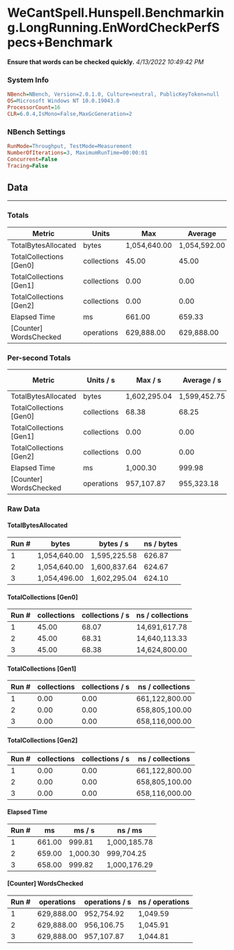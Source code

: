 ﻿# WeCantSpell.Hunspell.Benchmarking.LongRunning.EnWordCheckPerfSpecs+Benchmark
__Ensure that words can be checked quickly.__
_4/13/2022 10:49:42 PM_
### System Info
```ini
NBench=NBench, Version=2.0.1.0, Culture=neutral, PublicKeyToken=null
OS=Microsoft Windows NT 10.0.19043.0
ProcessorCount=16
CLR=6.0.4,IsMono=False,MaxGcGeneration=2
```

### NBench Settings
```ini
RunMode=Throughput, TestMode=Measurement
NumberOfIterations=3, MaximumRunTime=00:00:01
Concurrent=False
Tracing=False
```

## Data
-------------------

### Totals
|          Metric |           Units |             Max |         Average |             Min |          StdDev |
|---------------- |---------------- |---------------- |---------------- |---------------- |---------------- |
|TotalBytesAllocated |           bytes |    1,054,640.00 |    1,054,592.00 |    1,054,496.00 |           83.14 |
|TotalCollections [Gen0] |     collections |           45.00 |           45.00 |           45.00 |            0.00 |
|TotalCollections [Gen1] |     collections |            0.00 |            0.00 |            0.00 |            0.00 |
|TotalCollections [Gen2] |     collections |            0.00 |            0.00 |            0.00 |            0.00 |
|    Elapsed Time |              ms |          661.00 |          659.33 |          658.00 |            1.53 |
|[Counter] WordsChecked |      operations |      629,888.00 |      629,888.00 |      629,888.00 |            0.00 |

### Per-second Totals
|          Metric |       Units / s |         Max / s |     Average / s |         Min / s |      StdDev / s |
|---------------- |---------------- |---------------- |---------------- |---------------- |---------------- |
|TotalBytesAllocated |           bytes |    1,602,295.04 |    1,599,452.75 |    1,595,225.58 |        3,732.66 |
|TotalCollections [Gen0] |     collections |           68.38 |           68.25 |           68.07 |            0.16 |
|TotalCollections [Gen1] |     collections |            0.00 |            0.00 |            0.00 |            0.00 |
|TotalCollections [Gen2] |     collections |            0.00 |            0.00 |            0.00 |            0.00 |
|    Elapsed Time |              ms |        1,000.30 |          999.98 |          999.81 |            0.28 |
|[Counter] WordsChecked |      operations |      957,107.87 |      955,323.18 |      952,754.92 |        2,279.81 |

### Raw Data
#### TotalBytesAllocated
|           Run # |           bytes |       bytes / s |      ns / bytes |
|---------------- |---------------- |---------------- |---------------- |
|               1 |    1,054,640.00 |    1,595,225.58 |          626.87 |
|               2 |    1,054,640.00 |    1,600,837.64 |          624.67 |
|               3 |    1,054,496.00 |    1,602,295.04 |          624.10 |

#### TotalCollections [Gen0]
|           Run # |     collections | collections / s |ns / collections |
|---------------- |---------------- |---------------- |---------------- |
|               1 |           45.00 |           68.07 |   14,691,617.78 |
|               2 |           45.00 |           68.31 |   14,640,113.33 |
|               3 |           45.00 |           68.38 |   14,624,800.00 |

#### TotalCollections [Gen1]
|           Run # |     collections | collections / s |ns / collections |
|---------------- |---------------- |---------------- |---------------- |
|               1 |            0.00 |            0.00 |  661,122,800.00 |
|               2 |            0.00 |            0.00 |  658,805,100.00 |
|               3 |            0.00 |            0.00 |  658,116,000.00 |

#### TotalCollections [Gen2]
|           Run # |     collections | collections / s |ns / collections |
|---------------- |---------------- |---------------- |---------------- |
|               1 |            0.00 |            0.00 |  661,122,800.00 |
|               2 |            0.00 |            0.00 |  658,805,100.00 |
|               3 |            0.00 |            0.00 |  658,116,000.00 |

#### Elapsed Time
|           Run # |              ms |          ms / s |         ns / ms |
|---------------- |---------------- |---------------- |---------------- |
|               1 |          661.00 |          999.81 |    1,000,185.78 |
|               2 |          659.00 |        1,000.30 |      999,704.25 |
|               3 |          658.00 |          999.82 |    1,000,176.29 |

#### [Counter] WordsChecked
|           Run # |      operations |  operations / s | ns / operations |
|---------------- |---------------- |---------------- |---------------- |
|               1 |      629,888.00 |      952,754.92 |        1,049.59 |
|               2 |      629,888.00 |      956,106.75 |        1,045.91 |
|               3 |      629,888.00 |      957,107.87 |        1,044.81 |


